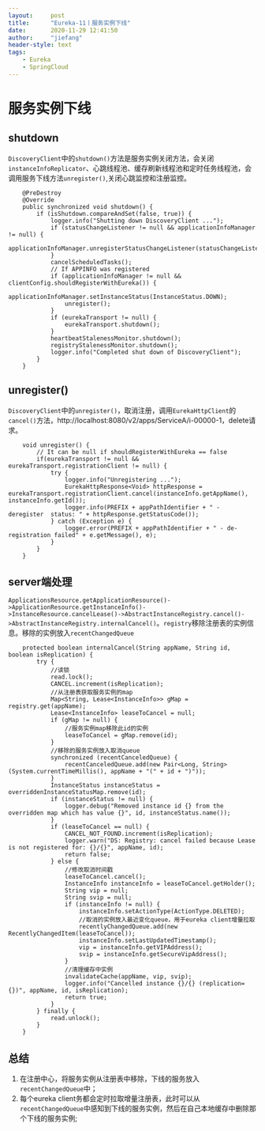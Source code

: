 ```yaml
---
layout:     post
title:      "Eureka-11丨服务实例下线"
date:       2020-11-29 12:41:50
author:     "jiefang"
header-style: text
tags:
    - Eureka
    - SpringCloud
---
```

# 服务实例下线
## shutdown
`DiscoveryClient`中的`shutdown()`方法是服务实例关闭方法，会关闭`instanceInfoReplicator`、心跳线程池、缓存刷新线程池和定时任务线程池，会调用服务下线方法`unregister()`,关闭心跳监控和注册监控。

```
    @PreDestroy
    @Override
    public synchronized void shutdown() {
        if (isShutdown.compareAndSet(false, true)) {
            logger.info("Shutting down DiscoveryClient ...");
            if (statusChangeListener != null && applicationInfoManager != null) {
                applicationInfoManager.unregisterStatusChangeListener(statusChangeListener.getId());
            }
            cancelScheduledTasks();
            // If APPINFO was registered
            if (applicationInfoManager != null && clientConfig.shouldRegisterWithEureka()) {
                applicationInfoManager.setInstanceStatus(InstanceStatus.DOWN);
                unregister();
            }
            if (eurekaTransport != null) {
                eurekaTransport.shutdown();
            }
            heartbeatStalenessMonitor.shutdown();
            registryStalenessMonitor.shutdown();
            logger.info("Completed shut down of DiscoveryClient");
        }
    }
```
## unregister()
`DiscoveryClient`中的`unregister()`，取消注册，调用`EurekaHttpClient`的`cancel()`方法，http://localhost:8080/v2/apps/ServiceA/i-00000-1，delete请求。

```
    void unregister() {
        // It can be null if shouldRegisterWithEureka == false
        if(eurekaTransport != null && eurekaTransport.registrationClient != null) {
            try {
                logger.info("Unregistering ...");
                EurekaHttpResponse<Void> httpResponse = eurekaTransport.registrationClient.cancel(instanceInfo.getAppName(), instanceInfo.getId());
                logger.info(PREFIX + appPathIdentifier + " - deregister  status: " + httpResponse.getStatusCode());
            } catch (Exception e) {
                logger.error(PREFIX + appPathIdentifier + " - de-registration failed" + e.getMessage(), e);
            }
        }
    }
```
## server端处理
`ApplicationsResource.getApplicationResource()->ApplicationResource.getInstanceInfo()->InstanceResource.cancelLease()->AbstractInstanceRegistry.cancel()->AbstractInstanceRegistry.internalCancel()`。`registry`移除注册表的实例信息。移除的实例放入`recentChangedQueue`

```
    protected boolean internalCancel(String appName, String id, boolean isReplication) {
        try {
            //读锁
            read.lock();
            CANCEL.increment(isReplication);
            //从注册表获取服务实例的map
            Map<String, Lease<InstanceInfo>> gMap = registry.get(appName);
            Lease<InstanceInfo> leaseToCancel = null;
            if (gMap != null) {
                //服务实例map移除此id的实例
                leaseToCancel = gMap.remove(id);
            }
            //移除的服务实例放入取消queue
            synchronized (recentCanceledQueue) {
                recentCanceledQueue.add(new Pair<Long, String>(System.currentTimeMillis(), appName + "(" + id + ")"));
            }
            InstanceStatus instanceStatus = overriddenInstanceStatusMap.remove(id);
            if (instanceStatus != null) {
                logger.debug("Removed instance id {} from the overridden map which has value {}", id, instanceStatus.name());
            }
            if (leaseToCancel == null) {
                CANCEL_NOT_FOUND.increment(isReplication);
                logger.warn("DS: Registry: cancel failed because Lease is not registered for: {}/{}", appName, id);
                return false;
            } else {
                //修改取消时间戳
                leaseToCancel.cancel();
                InstanceInfo instanceInfo = leaseToCancel.getHolder();
                String vip = null;
                String svip = null;
                if (instanceInfo != null) {
                    instanceInfo.setActionType(ActionType.DELETED);
                    //取消的实例放入最近变化queue，用于eureka client增量拉取
                    recentlyChangedQueue.add(new RecentlyChangedItem(leaseToCancel));
                    instanceInfo.setLastUpdatedTimestamp();
                    vip = instanceInfo.getVIPAddress();
                    svip = instanceInfo.getSecureVipAddress();
                }
                //清理缓存中实例
                invalidateCache(appName, vip, svip);
                logger.info("Cancelled instance {}/{} (replication={})", appName, id, isReplication);
                return true;
            }
        } finally {
            read.unlock();
        }
    }
```
## 总结
1. 在注册中心，将服务实例从注册表中移除，下线的服务放入`recentChangedQueue`中；
2. 每个eureka client务都会定时拉取增量注册表，此时可以从`recentChangedQueue`中感知到下线的服务实例，然后在自己本地缓存中删除那个下线的服务实例;